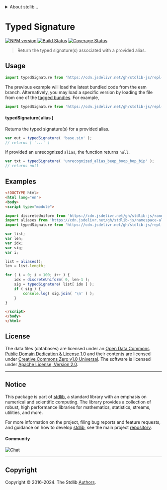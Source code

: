 <!--

@license Apache-2.0

Copyright (c) 2019 The Stdlib Authors.

Licensed under the Apache License, Version 2.0 (the "License");
you may not use this file except in compliance with the License.
You may obtain a copy of the License at

   http://www.apache.org/licenses/LICENSE-2.0

Unless required by applicable law or agreed to in writing, software
distributed under the License is distributed on an "AS IS" BASIS,
WITHOUT WARRANTIES OR CONDITIONS OF ANY KIND, either express or implied.
See the License for the specific language governing permissions and
limitations under the License.

-->


<details>
  <summary>
    About stdlib...
  </summary>
  <p>We believe in a future in which the web is a preferred environment for numerical computation. To help realize this future, we've built stdlib. stdlib is a standard library, with an emphasis on numerical and scientific computation, written in JavaScript (and C) for execution in browsers and in Node.js.</p>
  <p>The library is fully decomposable, being architected in such a way that you can swap out and mix and match APIs and functionality to cater to your exact preferences and use cases.</p>
  <p>When you use stdlib, you can be absolutely certain that you are using the most thorough, rigorous, well-written, studied, documented, tested, measured, and high-quality code out there.</p>
  <p>To join us in bringing numerical computing to the web, get started by checking us out on <a href="https://github.com/stdlib-js/stdlib">GitHub</a>, and please consider <a href="https://opencollective.com/stdlib">financially supporting stdlib</a>. We greatly appreciate your continued support!</p>
</details>

# Typed Signature

[![NPM version][npm-image]][npm-url] [![Build Status][test-image]][test-url] [![Coverage Status][coverage-image]][coverage-url] <!-- [![dependencies][dependencies-image]][dependencies-url] -->

> Return the typed signature(s) associated with a provided alias.

<!-- Section to include introductory text. Make sure to keep an empty line after the intro `section` element and another before the `/section` close. -->

<section class="intro">

</section>

<!-- /.intro -->

<!-- Package usage documentation. -->



<section class="usage">

## Usage

```javascript
import typedSignature from 'https://cdn.jsdelivr.net/gh/stdlib-js/repl-typed-signature@esm/index.mjs';
```
The previous example will load the latest bundled code from the esm branch. Alternatively, you may load a specific version by loading the file from one of the [tagged bundles](https://github.com/stdlib-js/repl-typed-signature/tags). For example,

```javascript
import typedSignature from 'https://cdn.jsdelivr.net/gh/stdlib-js/repl-typed-signature@v0.2.1-esm/index.mjs';
```

#### typedSignature( alias )

Returns the typed signature(s) for a provided alias.

```javascript
var out = typedSignature( 'base.sin' );
// returns [ '...' ]
```

If provided an unrecognized `alias`, the function returns `null`.

```javascript
var txt = typedSignature( 'unrecognized_alias_beep_boop_bop_bip' );
// returns null
```

</section>

<!-- /.usage -->

<!-- Package usage notes. Make sure to keep an empty line after the `section` element and another before the `/section` close. -->

<section class="notes">

</section>

<!-- /.notes -->

<!-- Package usage examples. -->

<section class="examples">

## Examples

<!-- TODO: better example -->

<!-- eslint no-undef: "error" -->

```html
<!DOCTYPE html>
<html lang="en">
<body>
<script type="module">

import discreteUniform from 'https://cdn.jsdelivr.net/gh/stdlib-js/random-base-discrete-uniform@esm/index.mjs';
import aliases from 'https://cdn.jsdelivr.net/gh/stdlib-js/namespace-aliases@esm/index.mjs';
import typedSignature from 'https://cdn.jsdelivr.net/gh/stdlib-js/repl-typed-signature@esm/index.mjs';

var list;
var len;
var idx;
var sig;
var i;

list = aliases();
len = list.length;

for ( i = 0; i < 100; i++ ) {
    idx = discreteUniform( 0, len-1 );
    sig = typedSignature( list[ idx ] );
    if ( sig ) {
        console.log( sig.join( '\n' ) );
    }
}

</script>
</body>
</html>
```

</section>

<!-- /.examples -->

<!-- Section for describing a command-line interface. -->



<!-- Section to include cited references. If references are included, add a horizontal rule *before* the section. Make sure to keep an empty line after the `section` element and another before the `/section` close. -->

<section class="references">

</section>

<!-- /.references -->

<!-- <license> -->

## License

The data files (databases) are licensed under an [Open Data Commons Public Domain Dedication & License 1.0][pddl-1.0] and their contents are licensed under [Creative Commons Zero v1.0 Universal][cc0]. The software is licensed under [Apache License, Version 2.0][apache-license].

<!-- </license> -->

<!-- Section for related `stdlib` packages. Do not manually edit this section, as it is automatically populated. -->

<section class="related">

</section>

<!-- /.related -->

<!-- Section for all links. Make sure to keep an empty line after the `section` element and another before the `/section` close. -->


<section class="main-repo" >

* * *

## Notice

This package is part of [stdlib][stdlib], a standard library with an emphasis on numerical and scientific computing. The library provides a collection of robust, high performance libraries for mathematics, statistics, streams, utilities, and more.

For more information on the project, filing bug reports and feature requests, and guidance on how to develop [stdlib][stdlib], see the main project [repository][stdlib].

#### Community

[![Chat][chat-image]][chat-url]

---

## Copyright

Copyright &copy; 2016-2024. The Stdlib [Authors][stdlib-authors].

</section>

<!-- /.stdlib -->

<!-- Section for all links. Make sure to keep an empty line after the `section` element and another before the `/section` close. -->

<section class="links">

[npm-image]: http://img.shields.io/npm/v/@stdlib/repl-typed-signature.svg
[npm-url]: https://npmjs.org/package/@stdlib/repl-typed-signature

[test-image]: https://github.com/stdlib-js/repl-typed-signature/actions/workflows/test.yml/badge.svg?branch=v0.2.1
[test-url]: https://github.com/stdlib-js/repl-typed-signature/actions/workflows/test.yml?query=branch:v0.2.1

[coverage-image]: https://img.shields.io/codecov/c/github/stdlib-js/repl-typed-signature/main.svg
[coverage-url]: https://codecov.io/github/stdlib-js/repl-typed-signature?branch=main

<!--

[dependencies-image]: https://img.shields.io/david/stdlib-js/repl-typed-signature.svg
[dependencies-url]: https://david-dm.org/stdlib-js/repl-typed-signature/main

-->

[chat-image]: https://img.shields.io/gitter/room/stdlib-js/stdlib.svg
[chat-url]: https://app.gitter.im/#/room/#stdlib-js_stdlib:gitter.im

[stdlib]: https://github.com/stdlib-js/stdlib

[stdlib-authors]: https://github.com/stdlib-js/stdlib/graphs/contributors

[cli-section]: https://github.com/stdlib-js/repl-typed-signature#cli
[cli-url]: https://github.com/stdlib-js/repl-typed-signature/tree/cli
[@stdlib/repl-typed-signature]: https://github.com/stdlib-js/repl-typed-signature/tree/main

[umd]: https://github.com/umdjs/umd
[es-module]: https://developer.mozilla.org/en-US/docs/Web/JavaScript/Guide/Modules

[deno-url]: https://github.com/stdlib-js/repl-typed-signature/tree/deno
[deno-readme]: https://github.com/stdlib-js/repl-typed-signature/blob/deno/README.md
[umd-url]: https://github.com/stdlib-js/repl-typed-signature/tree/umd
[umd-readme]: https://github.com/stdlib-js/repl-typed-signature/blob/umd/README.md
[esm-url]: https://github.com/stdlib-js/repl-typed-signature/tree/esm
[esm-readme]: https://github.com/stdlib-js/repl-typed-signature/blob/esm/README.md
[branches-url]: https://github.com/stdlib-js/repl-typed-signature/blob/main/branches.md

[pddl-1.0]: http://opendatacommons.org/licenses/pddl/1.0/

[cc0]: https://creativecommons.org/publicdomain/zero/1.0

[apache-license]: https://www.apache.org/licenses/LICENSE-2.0

</section>

<!-- /.links -->
